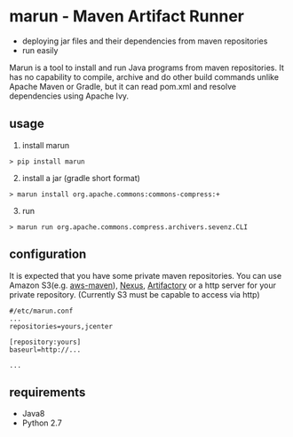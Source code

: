 # marun - Maven Artifact Runner
* deploying jar files and their dependencies from maven repositories
* run easily

Marun is a tool to install and run Java programs from maven repositories.
It has no capability to compile, archive and do other build commands unlike Apache Maven or Gradle, but it can read pom.xml and resolve dependencies using Apache Ivy.

## usage
1. install marun
```
> pip install marun
```

2. install a jar (gradle short format)
```
> marun install org.apache.commons:commons-compress:+
```

3. run
```
> marun run org.apache.commons.compress.archivers.sevenz.CLI
```

## configuration
It is expected that you have some private maven repositories.
You can use Amazon S3(e.g. [aws-maven](https://github.com/spring-projects/aws-maven)), [Nexus](http://www.sonatype.org/nexus/), [Artifactory](https://www.jfrog.com/artifactory/) or a http server for your private repository.
(Currently S3 must be capable to access via http)

```
#/etc/marun.conf
...
repositories=yours,jcenter

[repository:yours]
baseurl=http://...

...
```

## requirements
* Java8
* Python 2.7

